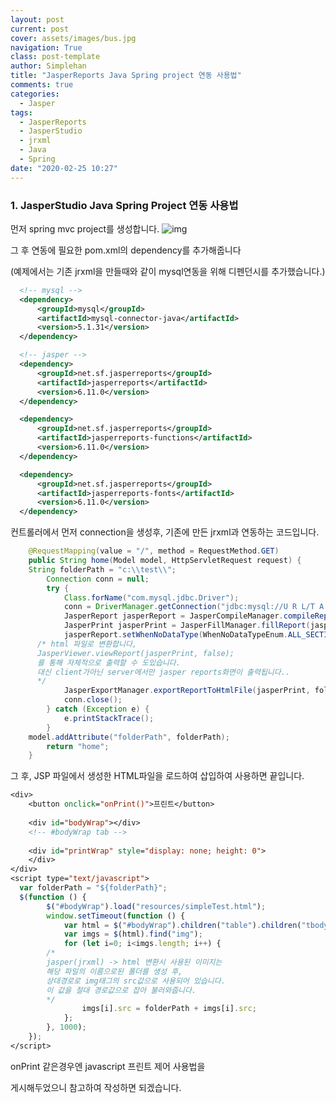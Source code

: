 ```yaml
---
layout: post
current: post
cover: assets/images/bus.jpg
navigation: True
class: post-template
author: Simplehan
title: "JasperReports Java Spring project 연동 사용법"
comments: true
categories:
  - Jasper
tags:
  - JasperReports
  - JasperStudio
  - jrxml
  - Java
  - Spring
date: "2020-02-25 10:27"
---
```


### 1. JasperStudio Java Spring Project 연동 사용법

먼저 spring mvc project를 생성합니다.
![img](\assets\images\jasper\20200225165313_048_STS.png)

그 후 연동에 필요한 pom.xml의 dependency를 추가해줍니다

(예제에서는 기존 jrxml을 만들때와 같이 mysql연동을 위해 디펜던시를 추가했습니다.)
```xml
  <!-- mysql -->
  <dependency>
      <groupId>mysql</groupId>
      <artifactId>mysql-connector-java</artifactId>
      <version>5.1.31</version>
  </dependency>

  <!-- jasper -->
  <dependency>
      <groupId>net.sf.jasperreports</groupId>
      <artifactId>jasperreports</artifactId>
      <version>6.11.0</version>
  </dependency>

  <dependency>
      <groupId>net.sf.jasperreports</groupId>
      <artifactId>jasperreports-functions</artifactId>
      <version>6.11.0</version>
  </dependency>

  <dependency>
      <groupId>net.sf.jasperreports</groupId>
      <artifactId>jasperreports-fonts</artifactId>
      <version>6.11.0</version>
  </dependency>
```

컨트롤러에서 먼저 connection을 생성후, 기존에 만든 jrxml과 연동하는 코드입니다.

```java
	@RequestMapping(value = "/", method = RequestMethod.GET)
	public String home(Model model, HttpServletRequest request) {
    String folderPath = "c:\\test\\";
		Connection conn = null;
		try {
			Class.forName("com.mysql.jdbc.Driver");
			conn = DriverManager.getConnection("jdbc:mysql://U R L/T A B L E", "U S E R", "P A S S W O R D");
			JasperReport jasperReport = JasperCompileManager.compileReport(folderPath+"simpleTest.jrxml");
			JasperPrint jasperPrint = JasperFillManager.fillReport(jasperReport, null, conn);
			jasperReport.setWhenNoDataType(WhenNoDataTypeEnum.ALL_SECTIONS_NO_DETAIL);
      /* html 파일로 변환합니다, 
      JasperViewer.viewReport(jasperPrint, false);
      를 통해 자체적으로 출력할 수 도있습니다.
      대신 client가아닌 server에서만 jasper reports화면이 출력됩니다..
      */
			JasperExportManager.exportReportToHtmlFile(jasperPrint, folderPath+"simpleTest.html");
			conn.close();
		} catch (Exception e) {
			e.printStackTrace();
		}		
    model.addAttribute("folderPath", folderPath);
		return "home";
	}
```

그 후, JSP 파일에서 생성한 HTML파일을 로드하여 삽입하여 사용하면 끝입니다.

```jsp
<div>
	<button onclick="onPrint()">프린트</button>
	
	<div id="bodyWrap"></div>
	<!-- #bodyWrap tab -->
	
	<div id="printWrap" style="display: none; height: 0">
	</div>
</div>
<script type="text/javascript">
  var folderPath = "${folderPath}";
  $(function () {
		$("#bodyWrap").load("resources/simpleTest.html");
		window.setTimeout(function () {
			var html = $("#bodyWrap").children("table").children("tbody").children("tr").children("td")[1];
			var imgs = $(html).find("img");
			for (let i=0; i<imgs.length; i++) {
        /*
        jasper(jrxml) -> html 변환시 사용된 이미지는 
        해당 파일의 이름으로된 폴더를 생성 후, 
        상대경로로 img태그의 src값으로 사용되어 있습니다.
        이 값을 절대 경로값으로 잡아 불러와줍니다.
        */
				imgs[i].src = folderPath + imgs[i].src;
			};
	    }, 1000);
	});
</script>
```

onPrint 같은경우엔 javascript 프린트 제어 사용법을

게시해두었으니 참고하여 작성하면 되겠습니다.